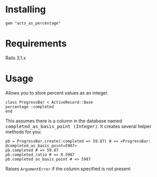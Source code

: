 # Installing
`gem "acts_as_percentage"`

# Requirements
Rails 3.1.x

# Usage

Allows you to store percent values as an integer.  

    class ProgressBar < ActiveRecord::Base
    percentage :completed
    end


This assumes there is a column in the database named <tt>completed_as_basis_point (Integer)</tt>. It creates
several helper methods for you:

    pb = ProgressBar.create(:completed => 59.87) # => <ProgressBar: @completed_as_basis_point=5987>
    pb.completed # => 59.87
    pb.completed_ratio # => 0.5987
    pb.completed_as_basis_point # => 5987


Raises `ArgumentError` if the column specified is not present
